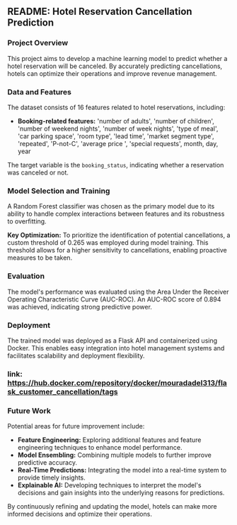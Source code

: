 ## **README: Hotel Reservation Cancellation Prediction**

### **Project Overview**

This project aims to develop a machine learning model to predict whether a hotel reservation will be canceled. By accurately predicting cancellations, hotels can optimize their operations and improve revenue management.

### **Data and Features**

The dataset consists of 16 features related to hotel reservations, including:

* **Booking-related features:** 'number of adults', 'number of children',
       'number of weekend nights', 'number of week nights', 'type of meal',
       'car parking space', 'room type', 'lead time', 'market segment type',
       'repeated', 'P-not-C', 'average price ', 'special requests', month, day, year

The target variable is the `booking_status`, indicating whether a reservation was canceled or not.

### **Model Selection and Training**

A Random Forest classifier was chosen as the primary model due to its ability to handle complex interactions between features and its robustness to overfitting. 

**Key Optimization:**
To prioritize the identification of potential cancellations, a custom threshold of 0.265 was employed during model training. This threshold allows for a higher sensitivity to cancellations, enabling proactive measures to be taken.

### **Evaluation**

The model's performance was evaluated using the Area Under the Receiver Operating Characteristic Curve (AUC-ROC). An AUC-ROC score of 0.894 was achieved, indicating strong predictive power.

### **Deployment**

The trained model was deployed as a Flask API and containerized using Docker. This enables easy integration into hotel management systems and facilitates scalability and deployment flexibility.
### link: https://hub.docker.com/repository/docker/mouradadel313/flask_customer_cancellation/tags

### **Future Work**

Potential areas for future improvement include:

* **Feature Engineering:** Exploring additional features and feature engineering techniques to enhance model performance.
* **Model Ensembling:** Combining multiple models to further improve predictive accuracy.
* **Real-Time Predictions:** Integrating the model into a real-time system to provide timely insights.
* **Explainable AI:** Developing techniques to interpret the model's decisions and gain insights into the underlying reasons for predictions.

By continuously refining and updating the model, hotels can make more informed decisions and optimize their operations.
